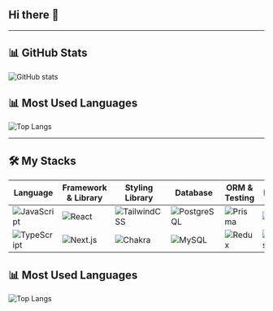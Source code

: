 ## Hi there 👋

<!--
**fento2/fento2** is a ✨ _special_ ✨ repository because its `README.md` (this file) appears on your GitHub profile.

Here are some ideas to get you started:

- 🔭 I’m currently working on ...
- 🌱 I’m currently learning ...
- 👯 I’m looking to collaborate on ...
- 🤔 I’m looking for help with ...
- 💬 Ask me about ...
- 📫 How to reach me: ...
- 😄 Pronouns: ...
- ⚡ Fun fact: ...
-->


---

## 📊 GitHub Stats
![GitHub stats](https://github-readme-stats.vercel.app/api?username=fento2&show_icons=true&theme=tokyonight)

## 📊 Most Used Languages
![Top Langs](https://github-readme-stats.vercel.app/api/top-langs/?username=fento2&layout=compact&theme=radical)

---

## 🛠 My Stacks

| Language | Framework & Library | Styling Library | Database | ORM & Testing | Hosting |
|----------|----------------------|-----------------|----------|---------------|---------|
| ![JavaScript](https://img.shields.io/badge/JavaScript-F7DF1E?style=for-the-badge&logo=javascript&logoColor=black) | ![React](https://img.shields.io/badge/React-20232A?style=for-the-badge&logo=react&logoColor=61DAFB) | ![TailwindCSS](https://img.shields.io/badge/Tailwind_CSS-38B2AC?style=for-the-badge&logo=tailwind-css&logoColor=white) | ![PostgreSQL](https://img.shields.io/badge/PostgreSQL-316192?style=for-the-badge&logo=postgresql&logoColor=white) | ![Prisma](https://img.shields.io/badge/Prisma-2D3748?style=for-the-badge&logo=prisma&logoColor=white) | ![Vercel](https://img.shields.io/badge/Vercel-000000?style=for-the-badge&logo=vercel&logoColor=white) |
| ![TypeScript](https://img.shields.io/badge/TypeScript-007ACC?style=for-the-badge&logo=typescript&logoColor=white) | ![Next.js](https://img.shields.io/badge/Next.js-black?style=for-the-badge&logo=next.js&logoColor=white) | ![Chakra](https://img.shields.io/badge/Chakra-319795?style=for-the-badge&logo=chakra-ui&logoColor=white) | ![MySQL](https://img.shields.io/badge/MySQL-005C84?style=for-the-badge&logo=mysql&logoColor=white) | ![Redux](https://img.shields.io/badge/Redux-764ABC?style=for-the-badge&logo=redux&logoColor=white) | ![Firebase](https://img.shields.io/badge/Firebase-039BE5?style=for-the-badge&logo=firebase) |



## 📊 Most Used Languages
![Top Langs](https://github-readme-stats.vercel.app/api/top-langs/?username=fento2&layout=compact&theme=tokyonight)
